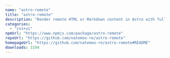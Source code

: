 ```yaml
---
name: "astro-remote"
title: "astro-remote"
description: "Render remote HTML or Markdown content in Astro with full control over the output."
categories:
  - "css+ui"
npmUrl: "https://www.npmjs.com/package/astro-remote"
repoUrl: "https://github.com/natemoo-re/astro-remote"
homepageUrl: "https://github.com/natemoo-re/astro-remote#README"
downloads: 3194
---
```

